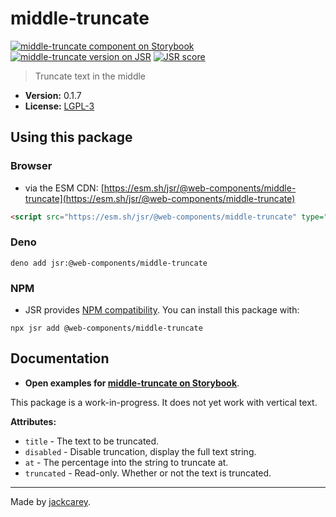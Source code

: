 # middle-truncate

[![middle-truncate component on Storybook](https://cdn.jsdelivr.net/gh/storybookjs/brand@main/badge/badge-storybook.svg)](https://jackcarey.co.uk/web-components/docs/?path=/docs/components-middle-truncate) [![middle-truncate version on JSR](https://jsr.io/badges/@web-components/middle-truncate)](https://jsr.io/@web-components/middle-truncate/versions) [![JSR score](https://jsr.io/badges/@web-components/middle-truncate/score)](https://jsr.io/@web-components/middle-truncate/score)

> Truncate text in the middle

-   **Version:** 0.1.7
-   **License:** [LGPL-3](./LICENSE.md)

## Using this package

### Browser

-   via the ESM CDN: [https://esm.sh/jsr/@web-components/middle-truncate](https://esm.sh/jsr/@web-components/middle-truncate)

```html
<script src="https://esm.sh/jsr/@web-components/middle-truncate" type="module"></script>
```

### Deno

```
deno add jsr:@web-components/middle-truncate
```

### NPM

-   JSR provides [NPM compatibility](https://jsr.io/docs/npm-compatibility). You can install this package with:

```
npx jsr add @web-components/middle-truncate
```

## Documentation

-   **Open examples for [middle-truncate on Storybook](https://jackcarey.co.uk/web-components/docs/?path=/docs/components-middle-truncate)**.

This package is a work-in-progress. It does not yet work with vertical text.

**Attributes:**

-   `title` - The text to be truncated.
-   `disabled` - Disable truncation, display the full text string.
-   `at` - The percentage into the string to truncate at.
-   `truncated` - Read-only. Whether or not the text is truncated.


---

Made by [jackcarey](https://jackcarey.co.uk).
